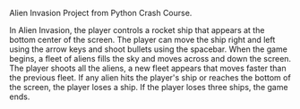 Alien Invasion Project from Python Crash Course.

In Alien Invasion, the player controls a rocket ship that appears at the 
bottom center of the screen. The player can move the ship right and left using 
the arrow keys and shoot bullets using the spacebar. When the game begins, a 
fleet of aliens fills the sky and moves across and down the screen. The player 
shoots all the aliens, a new fleet appears that moves faster than the previous 
fleet. If any alien hits the player's ship or reaches the bottom of the screen, 
the player loses a ship. If the player loses three ships, the game ends.